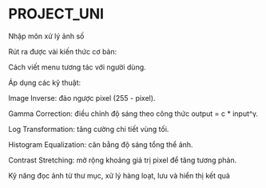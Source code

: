 # PROJECT_UNI
Nhập môn xử lý ảnh số

Rút ra được vài kiến thức cơ bản:

  Cách viết menu tương tác với người dùng.
  
Áp dụng các kỹ thuật:
  
  Image Inverse: đảo ngược pixel (255 - pixel).
  
  Gamma Correction: điều chỉnh độ sáng theo công thức output = c * input^γ.
  
  Log Transformation: tăng cường chi tiết vùng tối.
  
  Histogram Equalization: cân bằng độ sáng tổng thể ảnh.
  
  Contrast Stretching: mở rộng khoảng giá trị pixel để tăng tương phản.
  
  Kỹ năng đọc ảnh từ thư mục, xử lý hàng loạt, lưu và hiển thị kết quả
